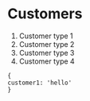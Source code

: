 # Customers

1. Customer type 1
2. Customer type 2
3. Customer type 3
4. Customer type 4

```
{
customer1: 'hello'
}
```
